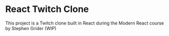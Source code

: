 # React Twitch Clone

This project is a Twitch clone built in React during the Modern React course by Stephen Grider
(WIP)
